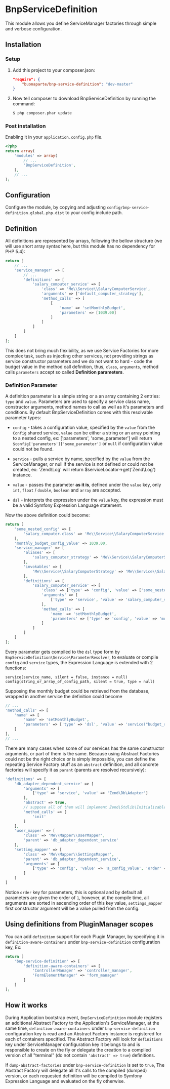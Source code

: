 BnpServiceDefinition
====================

This module allows you define ServiceManager factories through simple and verbose configuration.

Installation
------------

### Setup
1. Add this project to your composer.json:

    ``` json
    "require": {
        "buonaparte/bnp-service-definition": "dev-master"
    }
    ```

2. Now tell composer to download BnpServiceDefinition by running the command:

    ``` bash
    $ php composer.phar update
    ```

### Post installation

Enabling it in your `application.config.php` file.

``` php
<?php
return array(
    'modules' => array(
        // ...
        'BnpServiceDefinition',
    ),
    // ...
);
```


Configuration
-------------

Configure the module, by copying and adjusting `config/bnp-service-definition.global.php.dist` to your config include path.

Definition
----------

All definitions are represented by arrays, following the bellow structure (we will use short array syntax here, but this module
has no dependency for PHP 5.4):

```php
return [
    // ...
    'service_manager' => [
        // ...
        'definitions' => [
            'salary_computer_service' => [
                'class' => 'Me\\Service\\SalaryComputerService',
                'arguments' => ['default_computer_strategy'],
                'method_calls' => [
                    [
                        'name' => 'setMonthlyBudget',
                        'parameters' => [1039.00]
                    ]
                ]
            ]
        ]
    ]
];
```

This does not bring much flexibility, as we use Service Factories for more complex task, such as injecting other services,
not providing strings as service constructor parameters and we do not want to hard - code the budget value in the method call
definition, thus, `class`, `arguments`, method calls `parameters` accept so called **Definition parameters**.

### Definition Parameter

A definition parameter is a simple string or a an array containing 2 entries: `type` and `value`. Parameters are used to
specify a service class name, constructor arguments, method names to call as well as it's parameters and conditions.
By default BnpServiceDefinition comes with this resolvable parameter types:

* `config` - takes a configuration value, specified by the `value` from the `Config` shared service, `value` can be
either a string or an array pointing to a nested config, ex: ['parameters', 'some_parameter'] will return `$config['parameters']['some_parameter']` or `null`
if configuration value could not be found.

* `service` - pulls a service by name, specified by the `value` from the ServiceManager, or null if the service is not defined
or could not be created, ex: 'Zend\Log' will return $serviceLocator->get('Zend\Log') instance.

* `value` - passes the parameter **as it is**, defined under the `value` key, only `int`, `float` / `double`, `boolean` and `array` are accepted.

* `dsl` - interprets the expression under the `value` key, the expression must be a valid Symfony Expression Language statement.

Now the above definition could become:

```php
return [
    'some_nested_config' => [
        'salary_computer.class' => 'Me\\Service\\SalaryComputerService',
    ],
    'monthly_budget_config_value' => 1039.00,
    'service_manager' => [
        'aliases' => [
            'salary_computer_strategy' => 'Me\\Service\\SalaryComputerStrategy'
        ],
        'invokables' => [
            'Me\\Service\\SalaryComputerStrategy' => 'Me\\Service\\SalaryComputerStrategy'
        ],
        'definitions' => [
            'salary_computer_service' => [
                'class' => ['type' => 'config', 'value' => ['some_nested_config', 'salary_computer.class']],
                'arguments' => [
                    ['type' => 'service', 'value' => 'salary_computer_strategy']
                ],
                'method_calls' => [
                    'name' => 'setMonthlyBudget',
                    'parameters' => ['type' => 'config', 'value' => 'monthly_budget_config_value']
                ]
            ]
        ]
    ]
];
```

Every parameter gets compiled to the `dsl` type form by `BnpServiceDefinition\Service\ParameterResolver`, to evaluate or
compile `config` and `service` types, the Expression Language is extended with 2 functions:

```
service(service_name, silent = false, instance = null)
config(string_or_array_of_config_path, silent = true, type = null)
```

Supposing the monthly budget could be retrieved from the database, wrapped in another service the definition could become

```php
// ...
'method_calls' => [
    'name' => [
        'name' => 'setMonthlyBudget',
        'parameters' => ['type' => 'dsl', 'value' => 'service("budget_repository").getMonthlyBudget()']
    ]
],
// ...
```

There are many cases when some of our services has the same constructor arguments, or part of them is the same. Because
using Abstract Factories could not be the right choice or is simply impossible, you can define the repeating Service Factory
stuff as an `abstract` definition, and all concrete factories will specify it as `parant` (parents are resolved recursively):

```php
'definitions' => [
    'db_adapter_dependent_service' => [
        'arguments' => [
            ['type' => 'service', 'value' => 'Zend\Db\Adapter']
        ],
        'abstract' => true,
        // suppose all of them will implement Zend\Stdlib\InitializableInterface
        'method_calls' => [
            'init'
        ]
    ],
    'user_mapper' => [
        'class' => 'Me\\Mapper\\UserMapper',
        'parent' => 'db_adapter_dependent_service'
    ],
    'setting_mapper' => [
        'class' => 'Me\\Mapper\\SettingsMapper',
        'parent' => 'db_adapter_dependent_service',
        'arguments' => [
            ['type' => 'config', 'value' => 'a_config_value', 'order' => -1]
        ]
    ]
]
```

Notice `order` key for parameters, this is optional and by default all parameters are given the order of `1`, however,
at the compile time, all arguments are sorted in ascending order of this key value, `settings_mapper` first constructor argument
will be a value pulled from the config.

Using definitions from PluginManager scopes
-------------------------------------------

You can add `definition` support for each Plugin Manager, by specifying it in `definition-aware-containers` under `bnp-service-definition` configuration key,
Ex:

```php
return [
    'bnp-service-definition' => [
        'definition-aware-containers' => [
            'ControllerManager' => 'controller_manager',
            'FormElementManager' => 'form_manager'
        ]
    ]
];
```

How it works
------------

During Application bootstrap event, `BnpServiceDefinition` module registers an additional Abstract Factory to the Application's ServiceManager,
at the same time, `definition-aware-containers` under `bnp-service-definition` configuration key is read and an Abstract Factory instance is registered
for each of containers specified.
The Abstract Factory will look for `definitions` key under ServiceManager configuration key it belongs to and is responsible to create on the fly or delegate
the creation to a compiled version of all "terminal" (do not contain `'abstract' => true`) definitions.

If `dump-abstract-factories` under `bnp-service-definition` is set to `true`, The Abstract Factory will delegate all it's calls to the compiled (dumped) version,
or each requested definition will be compiled to Symfony Expression Language and evaluated on the fly otherwise.